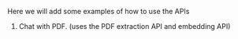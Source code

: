 Here we will add some examples of how to use the APIs

1. Chat with PDF. (uses the PDF extraction API and embedding API)

